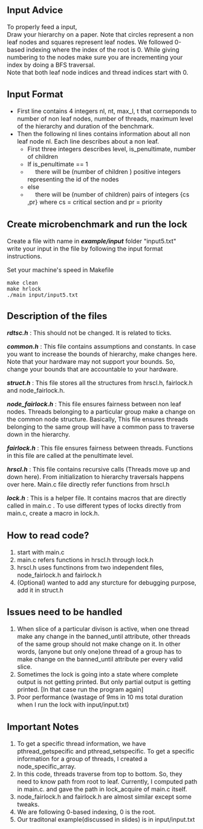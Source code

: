 <font size = 3>

## Input Advice
To properly feed a input, <br>
Draw your hierarchy on a paper. Note that circles represent a non leaf nodes and squares represent leaf nodes. We followed 0-based indexing where the index of the root is 0. While giving numbering to the nodes make sure you are incrementing your index by doing a BFS traversal. 
<br>
Note that both leaf node indices and thread indices start with 0.


## Input Format
<ul>

<li>First line contains 4 integers nl, nt, max_l, t that corrseponds to number of non leaf nodes, number of threads, maximum level of the hierarchy and duration of the benchmark. </li>

<li>Then the following nl lines contains information about all non leaf node nl. Each line describes about a non leaf.
        <ul>
            <li>First three integers describes level, is_penultimate, number of children </li>
            <li> If is_penultimate == 1</li>
            <li> &emsp; there will be (number of children ) positive integers representing the id of the nodes</li>
            <li>else</li>
            <li> &emsp; there will be (number of children) pairs of integers {cs ,pr} where cs = critical section and pr = priority </li>
        </ul>
 </li>
</ul>

## Create microbenchmark and run the lock
Create a file with name in ***example/input*** folder "input5.txt" <br>
write your input in the file by following the input format instructions. <br>

Set your machine's speed in Makefile

```
make clean
make hrlock
./main input/input5.txt
```

## Description of the files

***rdtsc.h***     : This should not be changed. It is related to ticks.
<br> 

***common.h***    : This file contains assumptions and constants. In case you want to increase the bounds of hierarchy, make changes here. Note that your hardware may not support your bounds. So, change your bounds that are accountable to your hardware.
<br>

***struct.h***    : This file stores all the structures from hrscl.h, fairlock.h and node_fairlock.h. 
<br>

***node_fairlock.h*** : This file ensures fairness between non leaf nodes. Threads belonging to a particular group make a change on the common node structure. Basically, This file ensures threads belonging to the same group will have a common pass to traverse down in the hierarchy.
<br>

***fairlock.h***  :  This file ensures fairness between threads. Functions in this file are called at the penultimate level.
<br>

***hrscl.h***     :  This file contains recursive calls (Threads move up and down here). From initialization to hierarchy traversals happens over here. Main.c file directly refer functions from hrscl.h
<br>

***lock.h***      : This is a helper file. It contains macros that are directly called in main.c . To use different types of locks directly from main.c, create a macro in lock.h.

## How to read code?

1. start with main.c
2. main.c refers functions in hrscl.h through lock.h
3. hrscl.h uses functinons from two independent files, node_fairlock.h and fairlock.h
4. (Optional) wanted to add any sturcture for debugging purpose, add it in struct.h

## Issues need to be handled

1. When slice of a particular divison is active, when one thread make any change in the banned_until attribute, other threads of the same group should not make change on it. In other words, (anyone but only one)one thread of a group has to make change on the banned_until attribute per every valid slice.
2. Sometimes the lock is going into a state where complete output is not getting printed. But only partial output is getting printed. [In that case run the program again]
3. Poor performance (wastage of 9ms in 10 ms total duration when I run the lock with input/input.txt)


## Important Notes 

1. To get a specific thread information, we have pthread_getspecific and pthread_setspecific. To get a specific information for a group of threads, I created a node_specific_array.
2. In this code, threads traverse from top to bottom. So, they need to know path from root to leaf. Currently, I computed path in main.c. and gave the path in lock_acquire of main.c itself. 
3. node_fairlock.h and fairlock.h are almost similar except some tweaks.
4. We are following 0-based indexing, 0 is the root.
5. Our traditonal example(discussed in slides) is in input/input.txt

</font>

